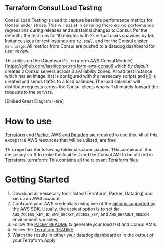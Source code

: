 ## Terraform Consul Load Testing
Consul Load Testing is used to capture baseline performance metrics for Consul under stress. This will assist in ensuring there are no performance regressions during releases and substainal changes to Consul. Per the defaults, the test runs for 10 minutes with 25 virtual users spawned by k6. Instance sizes for test instance are `t2.small` and for the Consul cluster `m5n.large`.  All metrics from Consul are pushed to a datadog dashboard for user review.

This relies on the (Gruntwork's Terraform AWS Consul Module)[https://github.com/hashicorp/terraform-aws-consul] which *by default* creates 3 Consul servers across 3 availability zones. A load test instance which has an image that is configured with the nessecary scripts and [k6](https://k6.io/) is created and sends traffic to a load balancer. The load balancer will distribute requests across the Consul clients who will ultimately forward the requests to the servers.

[Embed Great Diagram Here]

# How to use
[Terraform](https://www.terraform.io/downloads.html) and [Packer](https://www.packer.io/downloads), AWS and [Datadog](https://docs.datadoghq.com/getting_started/) are required to use this. All of this, except the AWS resources that will be utilized, are free. 

This repo has the following folder structure: 
packer: This contains all the nessecary stuff to make the load test and the Consul AMI to be utilized in Terraform.
terraform: This contains all the relevant Terraform files


# Getting Started  

1) Download all nessecary tools listed (Terraform, Packer, Datadog) and set up an AWS account 
2) Configure your AWS credentials using one of the [options supported by the AWS
   SDK](http://docs.aws.amazon.com/sdk-for-java/v1/developer-guide/credentials.html). Usually, the easiest option is to
   set the `AWS_ACCESS_KEY_ID`, `AWS_SECRET_ACCESS_KEY`, and `AWS_DEFAULT_REGION` environment variables.
3) Follow the [Packer README](https://github.com/hashicorp/consul/tree/master/test/load/packer) to generate your load test and Consul AMIs
4) Follow the [Terraform README](https://github.com/hashicorp/consul/tree/master/test/load/terraform)
5) Watch the results in either your datadog dashboard or in the output of your Terraform Apply